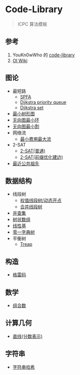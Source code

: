 # Code-Library

> ICPC 算法模板

## 参考

1. YouKn0wWho 的 [code-library](https://github.com/ShahjalalShohag/code-library)
2. [OI Wiki](https://oi-wiki.org)

## 图论

- 最短路
    - [SPFA](最短路(SPFA)/main.cpp)
    - [Dijkstra priority queue](最短路(priority_queue)/main.cpp)
    - [Dijkstra set](最短路(set)/main.cpp)
- [最小树形图](最小树形图(Tarjan)/main.cpp)
- [无向图最小环](无向图最小环/main.cpp)
- [无向图最小割](无向图最小割(Stoer-Wagner)/main.cpp)
- 网络流
    - [最小费用最大流](最小费用最大流(zkw)/main.cpp)
- 2-SAT
    - [2-SAT(普通)](2-SAT(搜索)/main.cpp)
    - [2-SAT(前缀优化建边)](2-SAT(搜索-前缀优化建边)/main.cpp)
- [最近公共祖先](最近公共祖先/main.cpp)

## 数据结构

- 线段树
    - [权值线段树/动态开点](权值线段树(动态开点)/main.cpp)
    - [合并线段树](合并线段树(CF600E)/main.cpp)
- [并查集](并查集/main.cpp)
- [树状数组](树状数组/main.cpp)
- [线性基](线性基/main.cpp)
- [零一字典树](零一字典树/main.cpp)
- 平衡树
    - [Treap](Treap/main.cpp)
## 构造

- [格雷码](格雷码/main.cpp)

## 数学

- [组合数](组合数/main.cpp)

## 计算几何

- [直线(分数表示)](直线(分数表示)/main.cpp)

## 字符串 

- [字符串哈希](字符串哈希/main.cpp)
